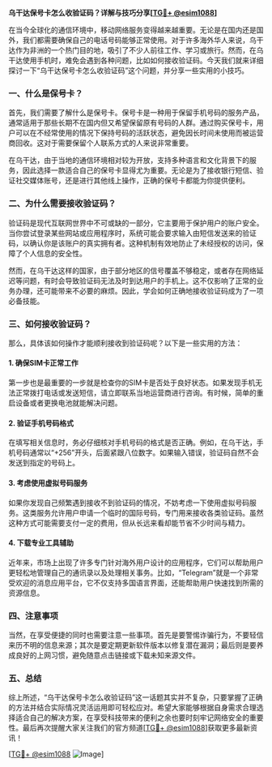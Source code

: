 **乌干达保号卡怎么收验证码？详解与技巧分享[[TG💪+ @esim1088](https://t.me/s/esim1088)]**

在当今全球化的通信环境中，移动网络服务变得越来越重要。无论是在国内还是国外，我们都需要确保自己的电话号码能够正常使用。对于许多海外华人来说，乌干达作为非洲的一个热门目的地，吸引了不少人前往工作、学习或旅行。然而，在乌干达使用手机时，难免会遇到各种问题，比如如何接收验证码。今天我们就来详细探讨一下“乌干达保号卡怎么收验证码”这个问题，并分享一些实用的小技巧。

### 一、什么是保号卡？

首先，我们需要了解什么是保号卡。保号卡是一种用于保留手机号码的服务产品，通常适用于那些长期不在国内但又希望保留原有号码的人群。通过购买保号卡，用户可以在不经常使用的情况下保持号码的活跃状态，避免因长时间未使用而被运营商回收。这对于需要保留个人联系方式的人来说非常重要。

在乌干达，由于当地的通信环境相对较为开放，支持多种语言和文化背景下的服务，因此选择一款适合自己的保号卡显得尤为重要。无论是为了接收银行短信、验证社交媒体账号，还是进行其他线上操作，正确的保号卡都能为你提供便利。

### 二、为什么需要接收验证码？

验证码是现代互联网世界中不可或缺的一部分，它主要用于保护用户的账户安全。当你尝试登录某些网站或应用程序时，系统可能会要求输入由短信发送来的验证码，以确认你是该账户的真实拥有者。这种机制有效地防止了未经授权的访问，保障了个人信息的安全性。

然而，在乌干达这样的国家，由于部分地区的信号覆盖不够稳定，或者存在网络延迟等问题，有时会导致验证码无法及时到达用户的手机上。这不仅影响了正常的业务办理，还可能带来不必要的麻烦。因此，学会如何正确地接收验证码成为了一项必备技能。

### 三、如何接收验证码？

那么，具体该如何操作才能顺利接收到验证码呢？以下是一些实用的方法：

#### 1. 确保SIM卡正常工作

第一步也是最重要的一步就是检查你的SIM卡是否处于良好状态。如果发现手机无法正常拨打电话或发送短信，请立即联系当地运营商进行咨询。有时候，简单的重启设备或者更换电池就能解决问题。

#### 2. 验证手机号码格式

在填写相关信息时，务必仔细核对手机号码的格式是否正确。例如，在乌干达，手机号码通常以“+256”开头，后面紧跟八位数字。如果输入错误，验证码自然不会发送到指定的号码上。

#### 3. 考虑使用虚拟号码服务

如果你发现自己频繁遇到接收不到验证码的情况，不妨考虑一下使用虚拟号码服务。这类服务允许用户申请一个临时的国际号码，专门用来接收各类验证码。虽然这种方式可能需要支付一定的费用，但从长远来看却能节省不少时间与精力。

#### 4. 下载专业工具辅助

近年来，市场上出现了许多专门针对海外用户设计的应用程序，它们可以帮助用户更轻松地管理自己的通讯录以及处理相关事务。比如，“Telegram”就是一个非常受欢迎的消息应用平台，它不仅支持多国语言界面，还能帮助用户快速找到所需的资源信息。

### 四、注意事项

当然，在享受便捷的同时也需要注意一些事项。首先是要警惕诈骗行为，不要轻信来历不明的信息来源；其次是要定期更新软件版本以修复潜在漏洞；最后则是要养成良好的上网习惯，避免随意点击链接或下载未知来源文件。

### 五、总结

综上所述，“乌干达保号卡怎么收验证码”这一话题其实并不复杂，只要掌握了正确的方法并结合实际情况灵活运用即可轻松应对。希望大家能够根据自身需求合理选择适合自己的解决方案，在享受科技带来的便利之余也要时刻牢记网络安全的重要性。最后再次提醒大家关注我们的官方频道[[TG💪+ @esim1088](https://t.me/s/esim1088)]获取更多最新资讯！

[[TG💪+ @esim1088](https://t.me/s/esim1088) ![Image](https://i.postimg.cc/4NQfJmqS/Snipaste-2025-05-13-00-14-12.png)]